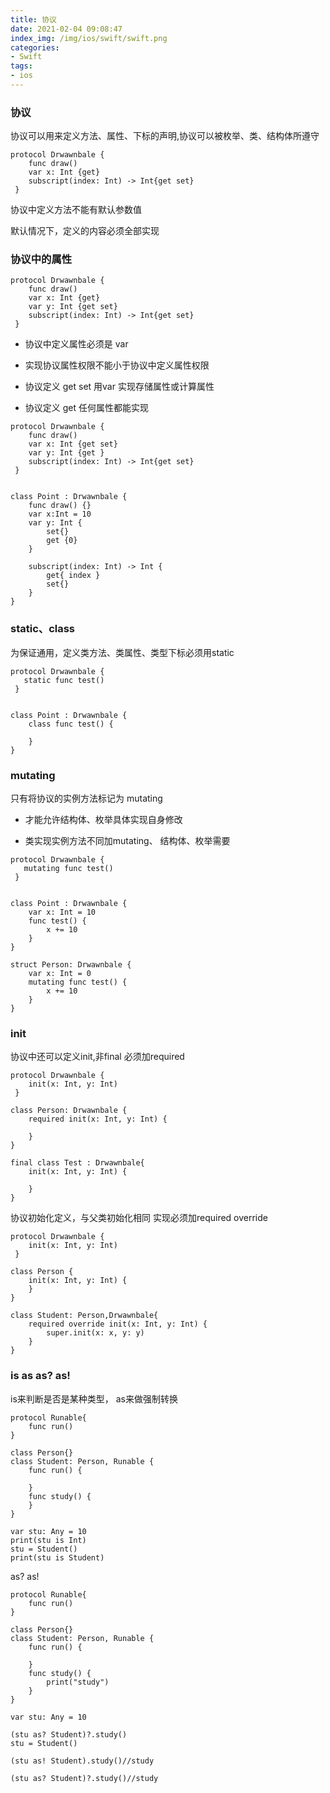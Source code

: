 ```yaml
---
title: 协议
date: 2021-02-04 09:08:47
index_img: /img/ios/swift/swift.png
categories:
- Swift
tags:
- ios
---
```

### 协议

协议可以用来定义方法、属性、下标的声明,协议可以被枚举、类、结构体所遵守
```
protocol Drwawnbale {
    func draw()
    var x: Int {get}
    subscript(index: Int) -> Int{get set}
 }

```
协议中定义方法不能有默认参数值

默认情况下，定义的内容必须全部实现

### 协议中的属性

```
protocol Drwawnbale {
    func draw()
    var x: Int {get}
    var y: Int {get set}
    subscript(index: Int) -> Int{get set}
 }
```
- 协议中定义属性必须是 var 

- 实现协议属性权限不能小于协议中定义属性权限

- 协议定义 get set 用var 实现存储属性或计算属性

- 协议定义 get 任何属性都能实现

```
protocol Drwawnbale {
    func draw()
    var x: Int {get set}
    var y: Int {get }
    subscript(index: Int) -> Int{get set}
 }


class Point : Drwawnbale {
    func draw() {}
    var x:Int = 10
    var y: Int {
        set{}
        get {0}
    }
    
    subscript(index: Int) -> Int {
        get{ index }
        set{}
    }
}

```

### static、class

为保证通用，定义类方法、类属性、类型下标必须用static 

```
protocol Drwawnbale {
   static func test()
 }


class Point : Drwawnbale {
    class func test() {
        
    }
}
```

### mutating

只有将协议的实例方法标记为 mutating

- 才能允许结构体、枚举具体实现自身修改

- 类实现实例方法不同加mutating、 结构体、枚举需要

```
protocol Drwawnbale {
   mutating func test()
 }


class Point : Drwawnbale {
    var x: Int = 10
    func test() {
        x += 10
    }
}

struct Person: Drwawnbale {
    var x: Int = 0
    mutating func test() {
        x += 10
    }
}
```

### init

协议中还可以定义init,非final 必须加required
```
protocol Drwawnbale {
    init(x: Int, y: Int)
 }

class Person: Drwawnbale {
    required init(x: Int, y: Int) {
        
    }
}

final class Test : Drwawnbale{
    init(x: Int, y: Int) {
        
    }
}

```

协议初始化定义，与父类初始化相同 实现必须加required override
```
protocol Drwawnbale {
    init(x: Int, y: Int)
 }

class Person {
    init(x: Int, y: Int) {
    }
}

class Student: Person,Drwawnbale{
    required override init(x: Int, y: Int) {
        super.init(x: x, y: y)
    }
}

```

### is as as? as!
is来判断是否是某种类型， as来做强制转换

```
protocol Runable{
    func run()
}

class Person{}
class Student: Person, Runable {
    func run() {
        
    }
    func study() {
    }
}

var stu: Any = 10
print(stu is Int)
stu = Student()
print(stu is Student)
```

as? as!

```
protocol Runable{
    func run()
}

class Person{}
class Student: Person, Runable {
    func run() {
        
    }
    func study() {
        print("study")
    }
}

var stu: Any = 10

(stu as? Student)?.study()
stu = Student()

(stu as! Student).study()//study

(stu as? Student)?.study()//study
```
